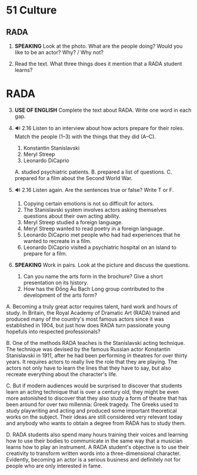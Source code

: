 # 51 Culture

## RADA

1. **SPEAKING** Look at the photo. What are the people doing? Would you like to be an actor? Why? / Why not?

2. Read the text. What three things does it mention that a RADA student learns?

# RADA

3. **USE OF ENGLISH** Complete the text about RADA. Write one word in each gap.

4. 🔊 2.16 Listen to an interview about how actors prepare for their roles. Match the people (1–3) with the things that they did (A–C).
   1. Konstantin Stanislavski
   2. Meryl Streep
   3. Leonardo DiCaprio

   A. studied psychiatric patients.
   B. prepared a list of questions.
   C. prepared for a film about the Second World War.

5. 🔊 2.16 Listen again. Are the sentences true or false? Write T or F.
   1. Copying certain emotions is not so difficult for actors.
   2. The Stanislavski system involves actors asking themselves questions about their own acting ability.
   3. Meryl Streep studied a foreign language.
   4. Meryl Streep wanted to read poetry in a foreign language.
   5. Leonardo DiCaprio met people who had had experiences that he wanted to recreate in a film.
   6. Leonardo DiCaprio visited a psychiatric hospital on an island to prepare for a film.

6. **SPEAKING** Work in pairs. Look at the picture and discuss the questions.
   1. Can you name the arts form in the brochure? Give a short presentation on its history.
   2. How has the Đồng Ấu Bạch Long group contributed to the development of the arts form?

A. Becoming a truly great actor requires talent, hard work and hours of study. In Britain, the Royal Academy of Dramatic Art (RADA) trained and produced many of the country's most famous actors since it was established in 1904, but just how does RADA turn passionate young hopefuls into respected professionals?

B. One of the methods RADA teaches is the Stanislavski acting technique. The technique was devised by the famous Russian actor Konstantin Stanislavski in 1911, after he had been performing in theatres for over thirty years. It requires actors to really live the role that they are playing. The actors not only have to learn the lines that they have to say, but also recreate everything about the character's life.

C. But if modern audiences would be surprised to discover that students learn an acting technique that is over a century old, they might be even more astonished to discover that they also study a form of theatre that has been around for over two millennia: Greek tragedy. The Greeks used to study playwriting and acting and produced some important theoretical works on the subject. Their ideas are still considered very relevant today and anybody who wants to obtain a degree from RADA has to study them.

D. RADA students also spend many hours training their voices and learning how to use their bodies to communicate in the same way that a musician learns how to play an instrument. A RADA student's objective is to use their creativity to transform written words into a three-dimensional character. Evidently, becoming an actor is a serious business and definitely not for people who are only interested in fame.